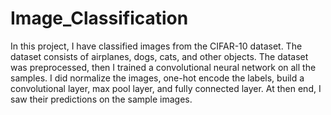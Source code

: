 # Image_Classification
In this project, I have classified images from the CIFAR-10 dataset.
The dataset consists of airplanes, dogs, cats, and other objects. 
The dataset was preprocessed, then I trained a convolutional neural network on all the samples. 
I did normalize the images, one-hot encode the labels, build a convolutional layer, max pool layer, and fully connected layer. 
At then end, I saw their predictions on the sample images.
